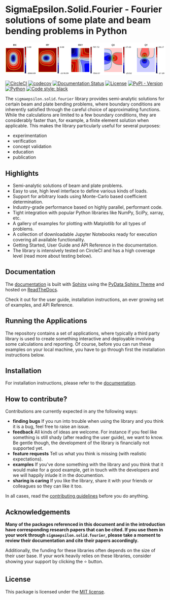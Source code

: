 # **SigmaEpsilon.Solid.Fourier** - Fourier solutions of some plate and beam bending problems in Python

![ ](https://github.com/sigma-epsilon/sigmaepsilon.solid.fourier/blob/main/logo.png?raw=true)

[![CircleCI](https://dl.circleci.com/status-badge/img/gh/sigma-epsilon/sigmaepsilon.solid.fourier/tree/main.svg?style=shield)](https://dl.circleci.com/status-badge/redirect/gh/sigma-epsilon/sigmaepsilon.solid.fourier/tree/main)
[![codecov](https://codecov.io/gh/sigma-epsilon/sigmaepsilon.solid.fourier/graph/badge.svg?token=7JKJ3HHSX3)](https://codecov.io/gh/sigma-epsilon/sigmaepsilon.solid.fourier)
[![Documentation Status](https://readthedocs.org/projects/sigmaepsilonsolidfourier/badge/?version=latest)](https://sigmaepsilonsolidfourier.readthedocs.io/en/latest/?badge=latest)
[![License](https://img.shields.io/badge/License-MIT-yellow.svg)](https://opensource.org/licenses/MIT)
[![PyPI - Version](https://img.shields.io/pypi/v/sigmaepsilon.solid.fourier)](https://pypi.org/project/sigmaepsilon.solid.fourier/)
[![Python](https://img.shields.io/badge/python-3.10|3.11|3.12-blue)](https://www.python.org)
[![Code style: black](https://img.shields.io/badge/code%20style-black-000000.svg)](https://github.com/psf/black)

The `sigmaepsilon.solid.fourier` library provides semi-analytic solutions for certain beam and plate bending problems, where boundary conditions are inherently satisfied through the careful choice of approximating functions. While the calculations are limited to a few boundary conditions, they are considerably faster than, for example, a finite element solution when applicable. This makes the library particularly useful for several purposes:

- experimentation
- verification
- concept validation
- education
- publication

## Highlights

- Semi-analytic solutions of beam and plate problems.
- Easy to use, high level interface to define various kinds of loads.
- Support for arbitrary loads using Monte-Carlo based coefficient determination.
- Industry-grade performance based on highly parallel, performant code.
- Tight integration with popular Python libraries like NumPy, SciPy, xarray, etc.
- A gallery of examples for plotting with Matplotlib for all types of problems.
- A collection of downloadable Jupyter Notebooks ready for execution covering all available functionality.
- Getting Started, User Guide and API Reference in the documentation.
- The library is intensively tested on CircleCI and has a high coverage level (read more about testing below).

## Documentation

The [documentation](https://sigmaepsilonsolidfourier.readthedocs.io/en/latest/) is built with [Sphinx](https://www.sphinx-doc.org/en/master/) using the [PyData Sphinx Theme](https://pydata-sphinx-theme.readthedocs.io/en/stable/index.html) and hosted on [ReadTheDocs](https://readthedocs.org/).

Check it out for the user guide, installation instructions, an ever growing set of examples, and API Reference.

## Running the Applications

The repository contains a set of applications, where typically a third party library is used to create something interactive and deployable involving some calculations and reporting. Of course, before you can run these examples on your local machine, you have to go through first the installation instructions below.

## Installation

For installation instructions, please refer to the [documentation](https://sigmaepsilonsolidfourier.readthedocs.io/en/latest/).

## How to contribute?

Contributions are currently expected in any the following ways:

- **finding bugs**
  If you run into trouble when using the library and you think it is a bug, feel free to raise an issue.
- **feedback**
  All kinds of ideas are welcome. For instance if you feel like something is still shady (after reading the user guide), we want to know. Be gentle though, the development of the library is financially not supported yet.
- **feature requests**
  Tell us what you think is missing (with realistic expectations).
- **examples**
  If you've done something with the library and you think that it would make for a good example, get in touch with the developers and we will happily inlude it in the documention.
- **sharing is caring**
  If you like the library, share it with your friends or colleagues so they can like it too.

In all cases, read the [contributing guidelines](CONTRIBUTING.md) before you do anything.

## Acknowledgements

**Many of the packages referenced in this document and in the introduction have corresponding research papers that can be cited. If you use them in your work through `sigmaepsilon.solid.fourier`, please take a moment to review their documentation and cite their papers accordingly.**

Additionally, the funding for these libraries often depends on the size of their user base. If your work heavily relies on these libraries, consider showing your support by clicking the :star: button.

## License

This package is licensed under the [MIT license](LICENSE.txt).
